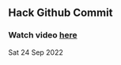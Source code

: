 
 ## Hack Github Commit 
 ### Watch video <a href="https://www.youtube.com">here</a> 
 Sat 24 Sep 2022 
